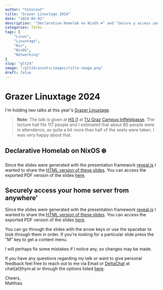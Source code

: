 ```yaml
---
author: "totoroot"
title: "Grazer Linuxtage 2024"
date: "2024-04-02"
description: '"Declarative Homelab on NixOS ❄️" and "Secure y access your home server from anywhere'
categories: Talks
tags: [
    "Linux",
    "Linuxtage",
    "Nix",
    "NixOS",
    "Networking"
]
slug: "glt24"
image: "/glt24/assets/images/title-image.png"
draft: false
---
```


# Grazer Linuxtage 2024

I'm holding two talks at this year's [Grazer Linuxtage](https://www.linuxtage.at/en/).

> **Note**: The talk is given at [HS i1](https://hoersaalinfo.tugraz.at/lecture_halls.php?id=2206) at [TU Graz](https://www.tugraz.at/) [Campus Inffeldgasse](https://www.tugraz.at/tu-graz/universitaet/gebaeude-der-tu-graz/#c69303). The lecture hall fits 117 people and I estimated that about 80 people were in attendance, as quite a bit more than half of the seats were taken. I was very happy about that.

## Declarative Homelab on NixOS ❄️

Since the slides were generated with the presentation framework [reveal.js](https://revealjs.com/) I wanted to share the [HTML version of these slides](https://blog.thym.at/declarative-homelab-on-nixos).
You can access the exported PDF version of the slides [here](https://blog.thym.at/glt24/declarative-homelab-on-nixos.pdf).

## Securely access your home server from anywhere'

Since the slides were generated with the presentation framework [reveal.js](https://revealjs.com/) I wanted to share the [HTML version of these slides](https://blog.thym.at/homelab-networking).
You can access the exported PDF version of the slides [here](https://blog.thym.at/glt24/homelab-networking.pdf).

You can go through the slides with the arrow keys or use the spacebar to look through them in order. If you're looking for a particular slide press the "M" key to get a content menu.

I will perhaps fix some mistakes if I notice any, so changes may be made.

<!-- You can watch a recording of this talk on [media.ccc.de](https://media.ccc.de/v/glt23-379-alles-nix-reproduzierbar-deklarativ-zuverlssig). A livestream was available during the event as well. -->

If you have any questions regarding my talk or want to give personal feedback feel free to reach out to me via Email or [DeltaChat](https://delta.chat/en/) at chat\[at\]thym.at or through the options listed [here](https://blog.thym.at/about/).

Cheers,\
Matthias
